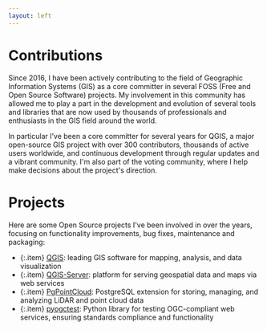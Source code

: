 ```yaml
---
layout: left
---
```


# Contributions

Since 2016, I have been actively contributing to the field of Geographic
Information Systems (GIS) as a core committer in several FOSS (Free and Open
Source Software) projects. My involvement in this community has allowed me to
play a part in the development and evolution of several tools and libraries
that are now used by thousands of professionals and enthusiasts in the GIS
field around the world.

In particular I’ve been a core committer for several years for QGIS, a major
open-source GIS project with over 300 contributors, thousands of active users
worldwide, and continuous development through regular updates and a vibrant
community. I'm also part of the voting community, where I help make decisions
about the project's direction.

# Projects

Here are some Open Source projects I've been involved in over the years,
focusing on functionality improvements, bug fixes, maintenance and packaging:

  + {:.item} <a href="https://github.com/qgis/QGIS">QGIS</a>: leading GIS software for mapping, analysis, and data visualization
  + {:.item} <a href="https://github.com/qgis/QGIS">QGIS-Server</a>: platform for serving geospatial data and maps via web services
  + {:.item} <a href="https://github.com/pgpointcloud/pointcloud">PgPointCloud</a>: PostgreSQL extension for storing, managing, and analyzing LiDAR and point cloud data
  + {:.item} <a href="https://github.com/pblottiere/pyogctest">pyogctest</a>: Python library for testing OGC-compliant web services, ensuring standards compliance and functionality
